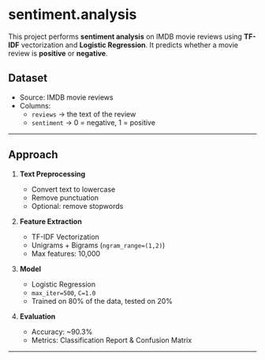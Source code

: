 # sentiment.analysis
This project performs **sentiment analysis** on IMDB movie reviews using **TF-IDF** vectorization and **Logistic Regression**. It predicts whether a movie review is **positive** or **negative**.
## Dataset
- Source: IMDB movie reviews
- Columns:
  - `reviews` → the text of the review
  - `sentiment` → 0 = negative, 1 = positive

---

## Approach
1. **Text Preprocessing**
   - Convert text to lowercase
   - Remove punctuation
   - Optional: remove stopwords

2. **Feature Extraction**
   - TF-IDF Vectorization
   - Unigrams + Bigrams (`ngram_range=(1,2)`)
   - Max features: 10,000

3. **Model**
   - Logistic Regression
   - `max_iter=500`, `C=1.0`
   - Trained on 80% of the data, tested on 20%

4. **Evaluation**
   - Accuracy: ~90.3%
   - Metrics: Classification Report & Confusion Matrix

---

